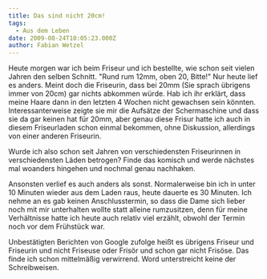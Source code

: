 ```yaml
---
title: Das sind nicht 20cm!
tags:
  - Aus dem Leben
date: 2009-08-24T10:05:23.000Z
author: Fabian Wetzel
---
```


Heute morgen war ich beim Friseur und ich bestellte, wie schon seit vielen Jahren den selben Schnitt. "Rund rum 12mm, oben 20, Bitte!" Nur heute lief es anders. Meint doch die Friseurin, dass bei 20mm (Sie sprach übrigens immer von 20cm) gar nichts abkommen würde. Hab ich ihr erklärt, dass meine Haare dann in den letzten 4 Wochen nicht gewachsen sein könnten. Interessanterweise zeigte sie mir die Aufsätze der Schermaschine und dass sie da gar keinen hat für 20mm, aber genau diese Frisur hatte ich auch in diesem Friseurladen schon einmal bekommen, ohne Diskussion, allerdings von einer anderen Friseurin.

Wurde ich also schon seit Jahren von verschiedensten Friseurinnen in verschiedensten Läden betrogen? Finde das komisch und werde nächstes mal woanders hingehen und nochmal genau nachhaken.

Ansonsten verlief es auch anders als sonst. Normalerweise bin ich in unter 10 Minuten wieder aus dem Laden raus, heute dauerte es 30 Minuten. Ich nehme an es gab keinen Anschlusstermin, so dass die Dame sich lieber noch mit mir unterhalten wollte statt alleine rumzusitzen, denn für meine Verhältnisse hatte ich heute auch relativ viel erzählt, obwohl der Termin noch vor dem Frühstück war.

Unbestätigten Berichten von Google zufolge heißt es übrigens Friseur und Friseurin und nicht Friseuse oder Frisör und schon gar nicht Frisöse. Das finde ich schon mittelmäßig verwirrend. Word unterstreicht keine der Schreibweisen.


